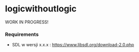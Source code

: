 # logicwithoutlogic
WORK IN PROGRESS!

### Requirements
* SDL w wersji x.x.x : https://www.libsdl.org/download-2.0.php

